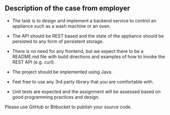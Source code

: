 ## Description of the case from employer

* The task is to design and implement a backend service to control an appliance such as a wash machine or an oven. 
* The API should be REST based and the state of the appliance should be persisted to any form of persistent storage. 
* There is no need for any frontend, but we expect there to be a README.md file with build directions and examples of how to invoke the REST API (e.g. curl).

* The project should be implemented using Java. 
* Feel free to use any 3rd party library that you are comfortable with. 
* Unit tests are expected and the assignment will be assessed based on good programming practices and design.

Please use GitHub or Bitbucket to publish your source code.



